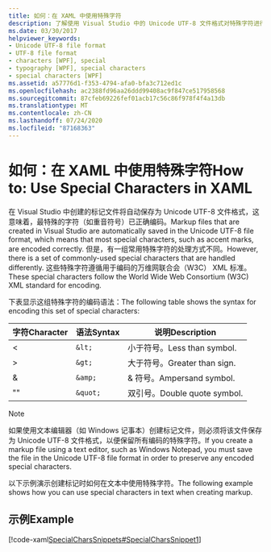 ```yaml
---
title: 如何：在 XAML 中使用特殊字符
description: 了解使用 Visual Studio 中的 Unicode UTF-8 文件格式对特殊字符进行编码的语法，以便在 Windows Presentation Foundation 中的 XAML 文件中使用。
ms.date: 03/30/2017
helpviewer_keywords:
- Unicode UTF-8 file format
- UTF-8 file format
- characters [WPF], special
- typography [WPF], special characters
- special characters [WPF]
ms.assetid: a57776d1-f353-4794-afa0-bfa3c712ed1c
ms.openlocfilehash: ac2388fd96aa26ddd99408ac9f847ce517958568
ms.sourcegitcommit: 87cfeb69226fef01acb17c56c86f978f4f4a13db
ms.translationtype: MT
ms.contentlocale: zh-CN
ms.lasthandoff: 07/24/2020
ms.locfileid: "87168363"
---
```

# <a name="how-to-use-special-characters-in-xaml"></a><span data-ttu-id="3cec0-103">如何：在 XAML 中使用特殊字符</span><span class="sxs-lookup"><span data-stu-id="3cec0-103">How to: Use Special Characters in XAML</span></span>
<span data-ttu-id="3cec0-104">在 Visual Studio 中创建的标记文件将自动保存为 Unicode UTF-8 文件格式，这意味着，最特殊的字符（如重音符号）已正确编码。</span><span class="sxs-lookup"><span data-stu-id="3cec0-104">Markup files that are created in Visual Studio are automatically saved in the Unicode UTF-8 file format, which means that most special characters, such as accent marks, are encoded correctly.</span></span> <span data-ttu-id="3cec0-105">但是，有一组常用特殊字符的处理方式不同。</span><span class="sxs-lookup"><span data-stu-id="3cec0-105">However, there is a set of commonly-used special characters that are handled differently.</span></span> <span data-ttu-id="3cec0-106">这些特殊字符遵循用于编码的万维网联合会（W3C） XML 标准。</span><span class="sxs-lookup"><span data-stu-id="3cec0-106">These special characters follow the World Wide Web Consortium (W3C) XML standard for encoding.</span></span>  
  
 <span data-ttu-id="3cec0-107">下表显示这组特殊字符的编码语法：</span><span class="sxs-lookup"><span data-stu-id="3cec0-107">The following table shows the syntax for encoding this set of special characters:</span></span>  
  
|<span data-ttu-id="3cec0-108">字符</span><span class="sxs-lookup"><span data-stu-id="3cec0-108">Character</span></span>|<span data-ttu-id="3cec0-109">语法</span><span class="sxs-lookup"><span data-stu-id="3cec0-109">Syntax</span></span>|<span data-ttu-id="3cec0-110">说明</span><span class="sxs-lookup"><span data-stu-id="3cec0-110">Description</span></span>|  
|---------------|------------|-----------------|  
|<|`&lt;`|<span data-ttu-id="3cec0-111">小于符号。</span><span class="sxs-lookup"><span data-stu-id="3cec0-111">Less than symbol.</span></span>|  
|>|`&gt;`|<span data-ttu-id="3cec0-112">大于符号。</span><span class="sxs-lookup"><span data-stu-id="3cec0-112">Greater than sign.</span></span>|  
|&|`&amp;`|<span data-ttu-id="3cec0-113">& 符号。</span><span class="sxs-lookup"><span data-stu-id="3cec0-113">Ampersand symbol.</span></span>|  
|<span data-ttu-id="3cec0-114">"</span><span class="sxs-lookup"><span data-stu-id="3cec0-114">"</span></span>|`&quot;`|<span data-ttu-id="3cec0-115">双引号。</span><span class="sxs-lookup"><span data-stu-id="3cec0-115">Double quote symbol.</span></span>|  
  
> [!NOTE]
> <span data-ttu-id="3cec0-116">如果使用文本编辑器（如 Windows 记事本）创建标记文件，则必须将该文件保存为 Unicode UTF-8 文件格式，以便保留所有编码的特殊字符。</span><span class="sxs-lookup"><span data-stu-id="3cec0-116">If you create a markup file using a text editor, such as Windows Notepad, you must save the file in the Unicode UTF-8 file format in order to preserve any encoded special characters.</span></span>  
  
 <span data-ttu-id="3cec0-117">以下示例演示创建标记时如何在文本中使用特殊字符。</span><span class="sxs-lookup"><span data-stu-id="3cec0-117">The following example shows how you can use special characters in text when creating markup.</span></span>  
  
## <a name="example"></a><span data-ttu-id="3cec0-118">示例</span><span class="sxs-lookup"><span data-stu-id="3cec0-118">Example</span></span>  
 [!code-xaml[SpecialCharsSnippets#SpecialCharsSnippet1](~/samples/snippets/csharp/VS_Snippets_Wpf/SpecialCharsSnippets/CS/Window1.xaml#specialcharssnippet1)]
